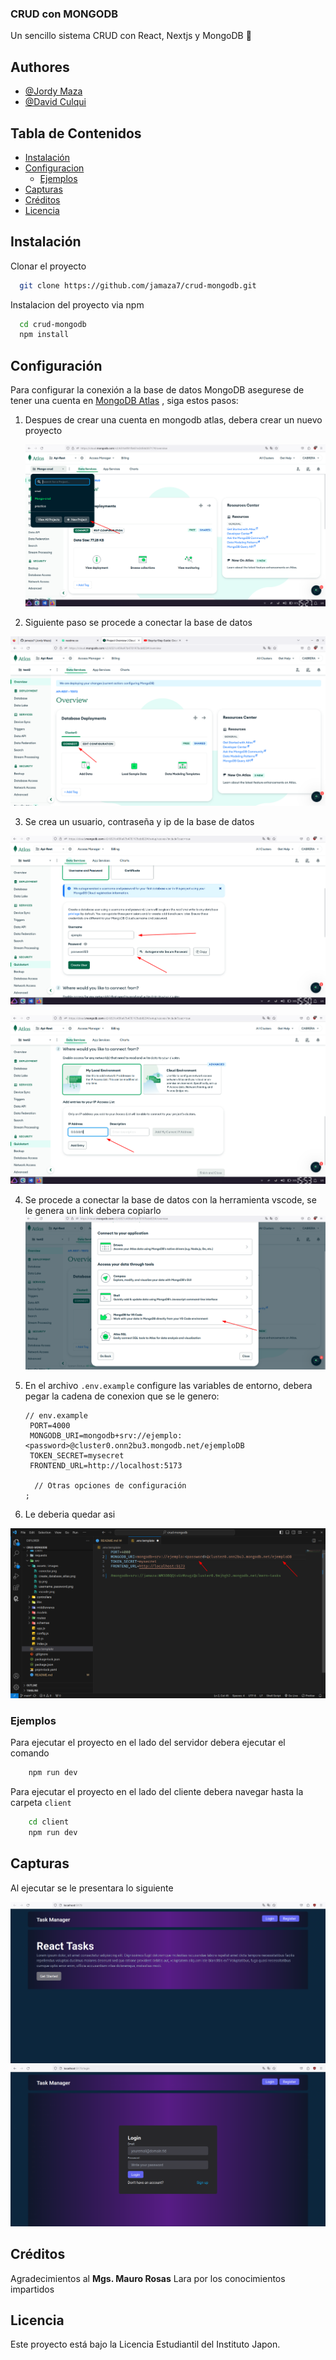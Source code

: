 ### CRUD con MONGODB

Un sencillo sistema CRUD con React, Nextjs y MongoDB 🚀

## Authores

- [@Jordy Maza](https://github.com/jamaza7)
- [@David Culqui](https://www.github.com/)

## Tabla de Contenidos

- [Instalación](#instalación)
- [Configuracion](#configuración)
  - [Ejemplos](#ejemplos)
- [Capturas](#capturas)
- [Créditos](#créditos)
- [Licencia](#licencia)

## Instalación

Clonar el proyecto

```bash
  git clone https://github.com/jamaza7/crud-mongodb.git

```

Instalacion del proyecto via npm

```bash
  cd crud-mongodb
  npm install

```

## Configuración

Para configurar la conexión a la base de datos MongoDB asegurese de tener una cuenta en
[MongoDB Atlas](https://www.mongodb.com/atlas/database) , siga estos pasos:

1. Despues de crear una cuenta en mongodb atlas, debera crear un nuevo proyecto

   ![Mongodb](src/assets/images/create_database_atlas.png)

2. Siguiente paso se procede a conectar la base de datos

![conectar](src/assets/images/conectar.png)

3. Se crea un usuario, contraseña y ip de la base de datos

![usario_password](src/assets/images/username_password.png)

![usario_ping](src/assets/images/ip.png)

4. Se procede a conectar la base de datos con la herramienta vscode, se le genera un link debera copiarlo ![vscode](src/assets/images/vscode.png)

5. En el archivo `.env.example` configure las variables de entorno, debera pegar la cadena de conexion que se le genero:

   ```env
   // env.example
    PORT=4000
    MONGODB_URI=mongodb+srv://ejemplo:<password>@cluster0.onn2bu3.mongodb.net/ejemploDB
    TOKEN_SECRET=mysecret
    FRONTEND_URL=http://localhost:5173

     // Otras opciones de configuración
   ;
   ```

6. Le deberia quedar asi

![resultado](src/assets/images/configurar_env.png)

### Ejemplos

Para ejecutar el proyecto en el lado del servidor debera ejecutar el comando

```bash
    npm run dev

```

Para ejecutar el proyecto en el lado del cliente debera navegar hasta la carpeta `client`

```bash
    cd client
    npm run dev

```

## Capturas

Al ejecutar se le presentara lo siguiente

![resultado](src/assets/images/capture_proyecto_acabado.png)
![login](src/assets/images/login_proyecto.png)

## Créditos

Agradecimientos al **Mgs. Mauro Rosas** Lara por los conocimientos impartidos

## Licencia

Este proyecto está bajo la Licencia Estudiantil del Instituto Japon.

